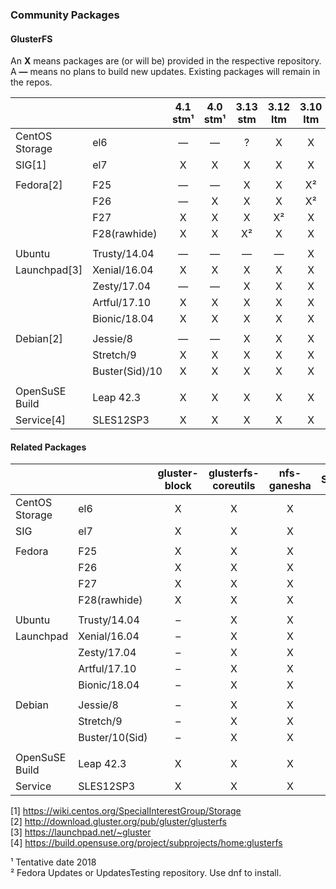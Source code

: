 ### Community Packages

#### GlusterFS

An **X** means packages are (or will be) provided in the respective repository.  
A **—** means no plans to build new updates. Existing packages will remain in the repos.  

|              |              |  4.1 stm¹ |  4.0 stm¹ | 3.13 stm  | 3.12 ltm  | 3.10 ltm  |
|--------------|--------------|:---------:|:---------:|:---------:|:---------:|:---------:|
|CentOS Storage|el6           |     —     |     —     |     ?     |     X     |     X     |
|SIG[1]        |el7           |     X     |     X     |     X     |     X     |     X     |
|              |              |           |           |           |           |           |
|Fedora[2]     |F25           |     —     |     —     |     X     |     X     |     X²    |
|              |F26           |     —     |     X     |     X     |     X     |     X²    |
|              |F27           |     X     |     X     |     X     |     X²    |     X     |
|              |F28(rawhide)  |     X     |     X     |     X²     |    X     |     X     |
|              |              |           |           |           |           |           |
|Ubuntu        |Trusty/14.04  |     —     |     —     |     —     |     —     |     X     |
|Launchpad[3]  |Xenial/16.04  |     X     |     X     |     X     |     X     |     X     |
|              |Zesty/17.04   |     —     |     —     |     X     |     X     |     X     |
|              |Artful/17.10  |     X     |     X     |     X     |     X     |     X     |
|              |Bionic/18.04  |     X     |     X     |     X     |     X     |     X     |
|              |              |           |           |           |           |           |
|Debian[2]     |Jessie/8      |     —     |     —     |     X     |     X     |     X     |
|              |Stretch/9     |     X     |     X     |     X     |     X     |     X     |
|              |Buster(Sid)/10|     X     |     X     |     X     |     X     |     X     |
|              |              |           |           |           |           |           |
|OpenSuSE Build|Leap 42.3     |     X     |     X     |     X     |     X     |     X     |
|Service[4]    |SLES12SP3     |     X     |     X     |     X     |     X     |     X     |

#### Related Packages

|              |              | gluster-block | glusterfs-coreutils | nfs-ganesha | Samba |
|--------------|--------------|:-------------:|:-------------------:|:-----------:|:-----:|
|CentOS Storage|el6           |       X       |         X           |      X      |   ?   |
|SIG           |el7           |       X       |         X           |      X      |   ?   |
|              |              |               |                     |             |       |
| Fedora       |F25           |       X       |         X           |      X      |   ?   |
|              |F26           |       X       |         X           |      X      |   ?   |
|              |F27           |       X       |         X           |      X      |   ?   |
|              |F28(rawhide)  |       X       |         X           |      X      |   ?   |
|              |              |               |                     |             |       |
|Ubuntu        |Trusty/14.04  |       –       |         X           |      X      |   ?   |
|Launchpad     |Xenial/16.04  |       –       |         X           |      X      |   ?   |
|              |Zesty/17.04   |       –       |         X           |      X      |   ?   |
|              |Artful/17.10  |       –       |         X           |      X      |   ?   |
|              |Bionic/18.04  |       –       |         X           |      X      |   ?   |
|              |              |               |                     |             |       |
|Debian        |Jessie/8      |       –       |         X           |      X      |   ?   |
|              |Stretch/9     |       –       |         X           |      X      |   ?   |
|              |Buster/10(Sid)|       –       |         X           |      X      |   ?   |
|              |              |               |                     |             |       |
|OpenSuSE Build|Leap 42.3     |     X         |         X           |      X      |   ?   |
|Service       |SLES12SP3     |     X         |         X           |      X      |   ?   |


[1] <https://wiki.centos.org/SpecialInterestGroup/Storage>  
[2] <http://download.gluster.org/pub/gluster/glusterfs>  
[3] <https://launchpad.net/~gluster>  
[4] <https://build.opensuse.org/project/subprojects/home:glusterfs>  

¹ Tentative date 2018  
² Fedora Updates or UpdatesTesting repository. Use dnf to install.  
